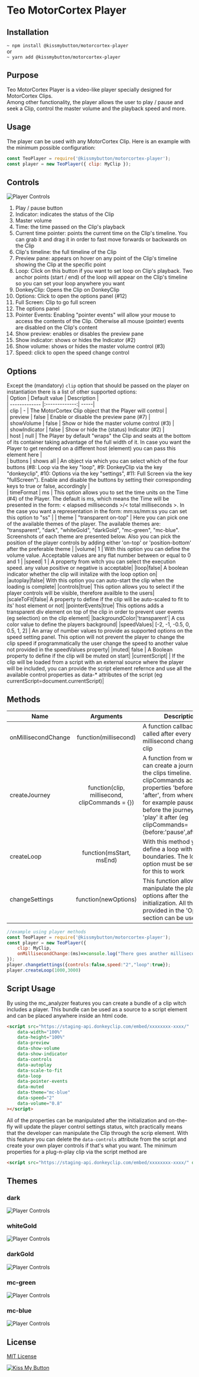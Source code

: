 
# Teo MotorCortex Player  
## Installation    
```~ npm install @kissmybutton/motorcortex-player```    
or    
```~ yarn add @kissmybutton/motorcortex-player```    
## Purpose    
Teo MotorCortex Player is a video-like player specially designed for MotorCortex Clips.    
Among other functionality, the player allows the user to play / pause and seek a Clip, control the master volume and the playback speed and more.    
## Usage    
The player can be used with any MotorCortex Clip. Here is an example with the minimum possible configuration:    
```javascript    
const TeoPlayer = require('@kissmybutton/motorcortex-player');    
const player = new TeoPlayer({ clip: MyClip });    
```    
## Controls 
![Player Controls](https://donkey-spaces.ams3.digitaloceanspaces.com/assets/motorcortex-player/teo-player-numbers.png)
1. Play / pause button  
2. Indicator: indicates the status of the Clip  
3. Master volume  
4. Time: the time passed on the Clip's playback  
5. Current time pointer: points the current time on the Clip's timeline. You can grab it and drag it in order to fast move forwards or backwards on the Clip  
6. Clip's timeline: the full timeline of the Clip  
7. Preview pane: appears on hover on any point of the Clip's timeline showing the Clip at the specific point  
8. Loop: Click on this button if you want to set loop on Clip's playback. Two anchor points (start / end) of the loop will appear on the Clip's timeline so you can set your loop anywhere you want  
9. DonkeyClip: Opens the Clip on DonkeyClip  
10. Options: Click to open the options panel (#12)  
11. Full Screen: Clip to go full screen  
12. The options panel  
13. Pointer Events: Enabling "pointer events" will allow your mouse to access the contents of the Clip. Otherwise all mouse (pointer) events are disabled on the Clip's content  
14. Show preview: enables or disables the preview pane  
15. Show indicator: shows or hides the Indicator (#2)  
16. Show volume: shows or hides the master volume control (#3)  
17. Speed: click to open the speed change control

## Options    
Except the (mandatory) `clip` option that should be passed on the player on instantiation there is a list of other supported options:    
| Option        | Default value           | Description  |    
| ------------- |:-------------:| -----|    
| clip      | - | The MotorCortex Clip object that the Player will control |    
| preview      | false      |   Enable or disable the preview pane (#7)  |    
| showVolume      | false      |   Show or hide the master volume control (#3)  |   
| showIndicator      | false      |   Show or hide the (status) Indicator (#2)  |  
| host      | null      |   The Player by default "wraps" the Clip and seats at the bottom of its container taking advantage of the full width of it. In case you want the Player to get rendered on a different host (element) you can pass this element here  |  
| buttons      | shows all      |   An object via which you can select which of the four buttons (#8: Loop via the key "loop", #9: DonkeyClip via the key "donkeyclip", #10: Options via the key "settings", #11: Full Screen via the key "fullScreen"). Enable and disable the buttons by setting their corresponding keys to true or false, accordingly  |  
| timeFormat      |   ms    |   This option allows you to set the time units on the Time (#4) of the Player. The default is ms, which means the Time will be presented in the form: < elapsed milliseconds >/< total milliseconds >. In the case you want a representation in the form: mm:ss/mm:ss you can set this option to "ss"  |
| theme      | "transparent on-top" |   Here you can pick one of the available themes of the player. The available themes are: "transparent", "dark", "whiteGold", "darkGold", "mc-green", "mc-blue". Screenshots of each theme are presented below. Also you can pick the position of the player controls by adding either 'on-top' or 'position-bottom' after the preferable theme  |
|volume| 1 | With this option you can define the volume value. Acceptable values are any flat number between or equal to 0 and 1 |
|speed| 1 | A property from witch you can select the execution speed. any value positive or negative is acceptable|
|loop|false| A boolean indicator whether the clip will initalize with the loop option on|
|autoplay|false| With this option you can auto-start the clip when the loading is complete|
|controls|true| This option allows you to select if the player controls will be visible, therefore availble to the users|
|scaleToFit|false| A property to define if the clip will be auto-scaled to fit to its' host element or not|
|pointerEvents|true| This options adds a transparent div element on top of the clip in order to prevent user events (eg selection) on the clip element|
|backgroundColor|'transparent'| A css color value to define the players background|
|speedValues|  [-2, -1, -0.5, 0, 0.5, 1, 2] | An array of number values to provide as supported options on the speed setting panel. This option will not prevent the player to change the clip speed if programmatically the user change the speed to another value not provided in the speedValues property|
|muted| false | A Boolean property to define if the clip will be muted on start|
|currentScript| <script></script>| If the clip will be loaded from a script with an external source where the player will be included, you can provide the script element refernce and use all the available control properties as data-* attributes of the script (eg currentScript=document.currentScript)|

## Methods
| Name        | Arguments           | Description  |    
| ------------- |:-------------:| -----|   
|onMillisecondChange|function(millisecond)|A function callback to be called after every millisecond change of the clip|
|createJourney|function(clip, millisecond, clipCommands = {})| A function from witch you can create a journey over the clips timeline. The clipCommands accepts the properties 'before' and 'after', from where you can for example pause the clip before the journey and 'play' it after (eg clipCommands={before:'pause',after:'play'}|
|createLoop|function(msStart, msEnd)| With this method your can define a loop with boundaries. The loop option must be set to true for this to work|
|changeSettings|function(newOptions)| This function allows you to manipulate the player options after the initialization. All the options provided in the 'Options' section can be used here|

```javascript
//example using player methods
const TeoPlayer = require('@kissmybutton/motorcortex-player');    
const player = new TeoPlayer({
    clip: MyClip,
    onMillisecondChange:(ms)=>console.log("There goes another millisecond. I am gonna live forever")
});
player.changeSettings({controls:false,speed:"2","loop":true});
player.createLoop(1000,3000)
```


## Script Usage
By using the mc_analyzer features you can create a bundle of a clip witch includes a player. This bundle can be used as a source to a script element and can be placed anywhere inside an html code. 
```html
<script src="https://staging-api.donkeyclip.com/embed/xxxxxxxx-xxxx/"
    data-width="100%"
    data-height="100%"
    data-preview
    data-show-volume
    data-show-indicator
    data-controls
    data-autoplay
    data-scale-to-fit
    data-loop
    data-pointer-events
    data-muted
    data-theme="mc-blue"
    data-speed="2"
    data-volume="0.8"
></script>
```
All of the properties can be manipulated after the initialization and on-the-fly will update the player control settings status, witch practically means that the developer can manipulate the Clip through the scrip element. With this feature you can delete the `data-controls` attribute from the script and create your own player controls if that's what you want. The minimum properties for a plug-n-play clip via the script method are
```html
<script src="https://staging-api.donkeyclip.com/embed/xxxxxxxx-xxxx/" data-scale-to-fit/>
```
## Themes 
### dark
![Player Controls](https://donkey-spaces.ams3.digitaloceanspaces.com/assets/motorcortex-player/dark.png)
### whiteGold
![Player Controls](https://donkey-spaces.ams3.digitaloceanspaces.com/assets/motorcortex-player/whiteGold.png)
### darkGold
![Player Controls](https://donkey-spaces.ams3.digitaloceanspaces.com/assets/motorcortex-player/darkGold.png)
### mc-green
![Player Controls](https://donkey-spaces.ams3.digitaloceanspaces.com/assets/motorcortex-player/mc-green.png)
### mc-blue
![Player Controls](https://donkey-spaces.ams3.digitaloceanspaces.com/assets/motorcortex-player/mc-blue.png)

## License
[MIT License](https://opensource.org/licenses/MIT)

  
[![Kiss My Button](https://presskit.kissmybutton.gr/logos/kissmybutton-logo-small.png)](https://kissmybutton.gr)